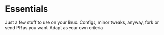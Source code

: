 # Essentials 

Just a few stuff to use on your linux.
Configs, minor tweaks, anyway, fork or send PR as you want.
Adapt as your own criteria 
